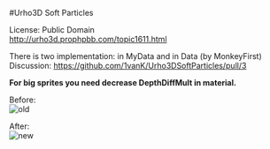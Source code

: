 #Urho3D Soft Particles

License: Public Domain<br>
http://urho3d.prophpbb.com/topic1611.html

There is two implementation: in MyData and in Data (by MonkeyFirst)
Discussion: https://github.com/1vanK/Urho3DSoftParticles/pull/3

<b>For big sprites you need decrease DepthDiffMult in material.</b>

Before:<br>
![old](https://cloud.githubusercontent.com/assets/13021826/11613434/e290eed6-9c39-11e5-8c23-c34a33275039.png)

After:<br>
![new](https://cloud.githubusercontent.com/assets/13021826/11613438/04755078-9c3a-11e5-8589-9a0efa04b212.png)

